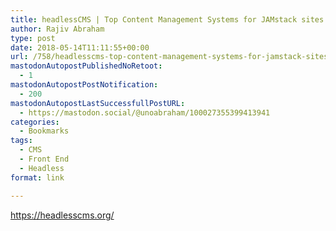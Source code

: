 ```yaml
---
title: headlessCMS | Top Content Management Systems for JAMstack sites
author: Rajiv Abraham
type: post
date: 2018-05-14T11:11:55+00:00
url: /758/headlesscms-top-content-management-systems-for-jamstack-sites/
mastodonAutopostPublishedNoRetoot:
  - 1
mastodonAutopostPostNotification:
  - 200
mastodonAutopostLastSuccessfullPostURL:
  - https://mastodon.social/@unoabraham/100027355399413941
categories:
  - Bookmarks
tags:
  - CMS
  - Front End
  - Headless
format: link

---
```

<https://headlesscms.org/>